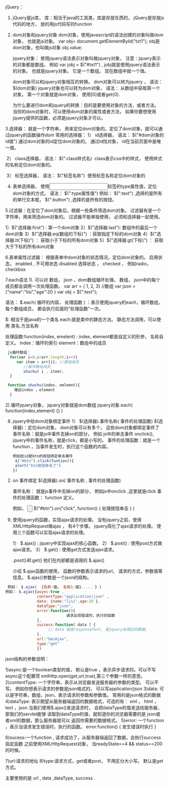 jQuery：
1. jQuery是js库，
   库：相当于java的工具类，库是存放东西的， jQuery是存放js代码的地方， 放的用js代码写的function

2. dom对象和jquery对象
   dom对象，使用javascript的语法创建的对象叫做dom对象， 也就是js对象。
	var obj=  document.getElementById("txt1");  obj是dom对象，也叫做js对象
	obj.value;

   jquery对象： 使用jquery语法表示对象叫做jquery对象， 注意：jquery表示的对象都是数组。
        例如  var jobj =  $("#txt1") , jobj就是使用jquery语法表示的对象。 也就是jquery对象。 它是一个数组。
	                               现在数组中就一个值。

   dom对象可以和jquery对象相互的转换。
     dom对象可以转为jquery ， 语法： $(dom对象)
     jquery对象也可以转为dom对象， 语法： 从数组中获取第一个对象， 第一个对象就是dom对象， 使用[0]或者get{0).

   为什么要进行dom和jquery的转换：目的是要使用对象的方法，或者方法。
     当你的dom对象时，可以使用dom对象的属性或者方法， 如果你要想使用jquery提供的函数，必须是jquery对象才可以。

 3.选择器： 就是一个字符串， 用来定位dom对象的。定位了dom对象，就可以通过jquery的函数操作dom
   常用的选择器：
    1） id选择器， 语法： $("#dom对象的id值")
        通过dom对象的id定位dom对象的。 通过id找对象， id在当前页面中是唯一值。

​	2） class选择器， 语法： $(".class样式名)
​    class表示css中的样式， 使用样式的名称定位dom对象的。

​	3） 标签选择器， 语法： $("标签名称")
​    使用标签名称定位dom对象的


4. 表单选择器，
   使用<input>标签的type属性值，定位dom对象的方式。
	语法： $(":type属性值")
	例如： $(":text") ,选择的是所有的单行文本框，
	       $(":button") ,选择的是所有的按钮。

5.过滤器：在定位了dom对象后，根据一些条件筛选dom对象。
  过滤器有是一个字符串，用来筛选dom对象的。
  过滤器不能单独使用， 必须和选择器一起使用。

  1）$("选择器:first") : 第一个dom对象
  2）$("选择器:last"): 数组中的最后一个dom对象
  3）$("选择器:eq(数组的下标)") ：获取指定下标的dom对象
  4）$("选择器:lt(下标)") ： 获取小于下标的所有dom对象
  5）$("选择器:gt(下标)") ： 获取大于下标的所有dom对象

6.表单属性过滤器： 根据表单中dom对象的状态情况，定位dom对象的。
   启用状态， enabled , 
	不可用状态  disabled
	选择状态 ， checked ， 例如radio， checkbox 

7.each语法
  1). 可以对 数组， json ，dom数组循环处理。 数组， json中的每个成员都会调用一次处理函数。
     var arr = { 1, 2, 3} //数组
	  var json = {"name":"lisi","age":20 } 
     var obj = $(":text");

语法： $.each( 循环的内容， 处理函数 ) ：表示使用jquery的each，循环数组，每个数组成员，
         都会执行后面的“处理函数”一次。

 $: 相当于是java的一个类名
  each:就是类中的静态方法。
  静态方法调用，可以使用 类名.方法名称 

  处理函数:function(index, emelent) :
     index, element都是自定义的形参， 名称自定义。
	  index：循环的索引
	  element：数组中的成员

```javascript
 js循环数组：
  for(var i=0;i<arr.length;i++){
     var item = arr[i]; //数组成员
		//操作数组成员
		shuchu( i , item);
  }

 function shuchu(index, emlemnt){
    输出index ，element
  }
```

  2).循环jquery对象， jquery对象就是dom数组
    jquery对象.each( function(index,element) {} )


8. jquery中给dom对象绑定事件
    1） $(选择器).事件名称( 事件的处理函数)
      $(选择器)：定位dom对象， dom对象可以有多个， 这些dom对象都绑定事件了
	   事件名称：就是js中事件去掉on的部分， 例如 js中的单击事件 onclick(),
	             jquery中的事件名称，就是click，都是小写的。
      事件的处理函数：就是一个function ，当事件发生时，执行这个函数的内容。

	```javascript
	例如给id是btn的按钮绑定单击事件
     $("#btn").click(funtion(){
	 alert("btn按钮单击了")
	})
	```

  2) on 事件绑定
     $(选择器).on( 事件名称 , 事件的处理函数)

	  事件名称： 就是js事件中去掉on的部分， 例如js中onclick ,这里就是click
	  事件的处理函数： function 定义。

	  例如， <input type="button" id="btn">
	   $("#btn").on("click", function() { 处理按钮单击 } )

 9. 使用jquery的函数，实现ajax请求的处理。
    没有jquery之前，使用XMLHttpRequest做ajax ， 有4个步骤。  jquery简化了ajax请求的处理。
	 使用三个函数可以实现ajax请求的处理。

	 1） $.ajax() : jquery中实现ajax的核心函数。
	 2） $.post() : 使用post方式做ajax请求。
	 3） $.get() : 使用get方式发送ajax请求。

	 $.post()和$.get() 他们在内部都是调用的 $.ajax() 
	
	 介绍 $.ajax函数的使用， 函数的参数表示请求的url， 请求的方式，参数值等信息。
	 $.ajax()参数是一个json的结构。


```javascript
 例如： $.ajax(  {名称:值， 名称1:值1..... } )
例如： $.ajax({async:true , 
			  contentType:"application/json" , 
			  data: {name:"lisi",age:20 },
			  dataType:"json",
			  error:function(){
                           请求出现错误时，执行的函数
			  },
			  success:function( data ) {
                   // data 就是responseText, 是jquery处理后的数据。
			  },
			  url:"bmiAjax",
			  type:"get"
			  })

```

 json结构的参数说明：

  1)async:是一个boolean类型的值， 默认是true ，表示异步请求的。可以不写async这个配置项
        xmlHttp.open(get,url,true),第三个参数一样的意思。
  2)contentType: 一个字符串，表示从浏览器发送服务器的参数的类型。 可以不写。
                例如你想表示请求的参数是json格式的， 可以写application/json
 3)data: 可以是字符串，数组，json，表示请求的参数和参数值。 常用的是json格式的数据
  4)dataType: 表示期望从服务器端返回的数据格式，可选的有： xml ， html ，text ，json
      当我们使用$.ajax()发送请求时， 会把dataType的值发送给服务器， 那我们的servlet能够
		读取到dataType的值，就知道你的浏览器需要的是 json或者xml的数据，那么服务器就可以
		返回你需要的数据格式。
  5)error: 一个function ，表示当请求发生错误时，执行的函数。
    error:function() {   发生错误时执行  }  

 6)sucess:一个function , 请求成功了，从服务器端返回了数据，会执行success指定函数
          之前使用XMLHttpRequest对象， 当readyState==4 && status==200的时候。

  7)url:请求的地址
  8)type:请求方式，get或者post， 不用区分大小写。 默认是get方式。

  主要使用的是 url , data ,dataType, success .